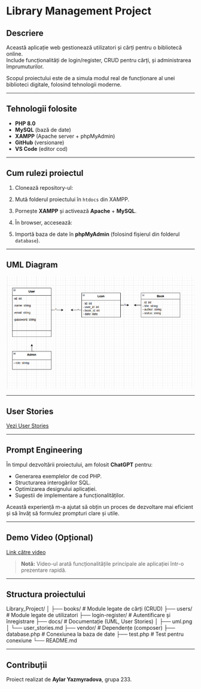 # Library Management Project

## Descriere
Această aplicație web gestionează utilizatori și cărți pentru o bibliotecă online.  
Include funcționalități de login/register, CRUD pentru cărți, și administrarea împrumuturilor.

Scopul proiectului este de a simula modul real de funcționare al unei biblioteci digitale, folosind tehnologii moderne.

---

## Tehnologii folosite
- **PHP 8.0**
- **MySQL** (bază de date)
- **XAMPP** (Apache server + phpMyAdmin)
- **GitHub** (versionare)
- **VS Code** (editor cod)

---

## Cum rulezi proiectul
1. Clonează repository-ul:




2. Mută folderul proiectului în `htdocs` din XAMPP.
3. Pornește **XAMPP** și activează **Apache** + **MySQL**.
4. În browser, accesează:


5. Importă baza de date în **phpMyAdmin** (folosind fișierul din folderul `database`).

---

## UML Diagram
![UML Diagram](docs/uml.png)

---

## User Stories
[Vezi User Stories](docs/user_stories.md)

---

## Prompt Engineering
În timpul dezvoltării proiectului, am folosit **ChatGPT** pentru:
- Generarea exemplelor de cod PHP.
- Structurarea interogărilor SQL.
- Optimizarea designului aplicației.
- Sugestii de implementare a funcționalităților.

Această experiență m-a ajutat să obțin un proces de dezvoltare mai eficient și să învăț să formulez prompturi clare și utile.

---

## Demo Video (Opțional)
[Link către video](https://link-ul-tau-video.com)

> **Notă:** Video-ul arată funcționalitățile principale ale aplicației într-o prezentare rapidă.

---

## Structura proiectului
Library_Project/
│
├── books/ # Module legate de cărți (CRUD)
├── users/ # Module legate de utilizatori
├── login-register/ # Autentificare și înregistrare
├── docs/ # Documentație (UML, User Stories)
│ ├── uml.png
│ └── user_stories.md
├── vendor/ # Dependențe (composer)
├── database.php # Conexiunea la baza de date
├── test.php # Test pentru conexiune
└── README.md


---

## Contribuții
Proiect realizat de **Aylar Yazmyradova**, grupa 233.
